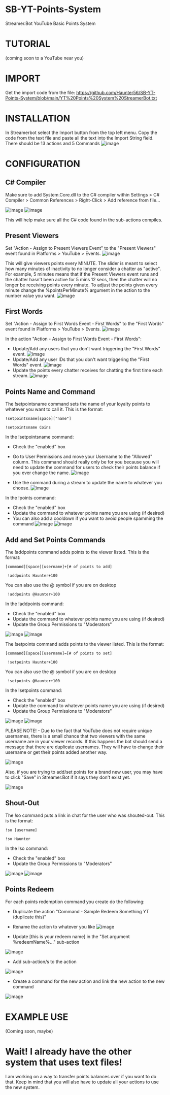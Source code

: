 # SB-YT-Points-System
Streamer.Bot YouTube Basic Points System

# TUTORIAL
(coming soon to a YouTube near you)


# IMPORT

Get the import code from the file:
https://github.com/Haunter56/SB-YT-Points-System/blob/main/YT%20Points%20System%20StreamerBot.txt

# INSTALLATION
In Streamerbot select the Import button from the top left menu.
Copy the code from the text file and paste all the text into the Import String field.
There should be 13 actions and 5 Commands
![image](https://user-images.githubusercontent.com/107263697/221098351-20c8343f-77eb-404a-886a-d588d20bb0ba.png)



# CONFIGURATION

## C# Compiler
Make sure to add System.Core.dll to the C# compiler within Settings > C# Compiler > Common References > Right-Click > Add reference from file...

![image](https://user-images.githubusercontent.com/107263697/220821729-181e6c95-874d-4dbe-a19a-4ed0c6afee96.png)
![image](https://user-images.githubusercontent.com/107263697/220821811-1600f1de-0885-4f6f-be13-ac908411f9c1.png)

This will help make sure all the C# code found in the sub-actions compiles.

## Present Viewers
Set "Action - Assign to Present Viewers Event" to the "Present Viewers" event found in Platforms > YouTube > Events.
![image](https://user-images.githubusercontent.com/107263697/220809514-31515e14-4c8d-4e64-aa75-f1fcaab84920.png)

This will give viewers points every MINUTE. The slider is meant to select how many minutes of inactivity to no longer consider a chatter as "active". For example, 5 minutes means that if the Present Viewers event runs and the chatter hasn't been active for 5 mins 12 secs, then the chatter will no longer be receiving points every minute.
To adjust the points given every minute change the %pointsPerMinute% argument in the action to the number value you want.
![image](https://user-images.githubusercontent.com/107263697/221099103-f24f1754-88a2-4ea4-94e8-6af0fab0401e.png)

## First Words
Set "Action - Assign to First Words Event - First Words" to the "First Words" event found in Platforms > YouTube > Events.
![image](https://user-images.githubusercontent.com/107263697/220811960-9f2b8062-347f-4dac-9723-3d7ed356e862.png)

In the action "Action - Assign to First Words Event - First Words":
- Update/Add any users that you don't want triggering the "First Words" event.
![image](https://user-images.githubusercontent.com/107263697/220813034-df2c9299-fec8-4813-b16f-d8976e7aa9bc.png)
- Update/Add any user IDs that you don't want triggering the "First Words" event.
![image](https://user-images.githubusercontent.com/107263697/220813086-ee81be5b-a8d8-4b1d-ae7f-1f9bce7468cb.png)
- Update the points every chatter receives for chatting the first time each stream.
![image](https://user-images.githubusercontent.com/107263697/221099248-4aee2acd-5d93-4a34-97c3-3eb8d72040f5.png)



## Points Name and Command
The !setpointsname command sets the name of your loyalty points to whatever you want to call it. This is the format: 

```!setpointsname[space]["name"]```

```!setpointsname Coins```

In the !setpointsname command:
- Check the "enabled" box
- Go to User Permissions and move your Username to the "Allowed" column. This command should really only be for you because you will need to update the command for users to check their points balance if you ever change the name.
![image](https://user-images.githubusercontent.com/107263697/220817436-a22faad0-102f-49e0-bdd0-3d8d247080b7.png)

- Use the command during a stream to update the name to whatever you choose.
![image](https://user-images.githubusercontent.com/107263697/220817772-f717d07f-2ca5-4c86-92e0-1a4f6eab634a.png)

In the !points command:
- Check the "enabled" box
- Update the command to whatever points name you are using (if desired)
- You can also add a cooldown if you want to avoid people spamming the command
![image](https://user-images.githubusercontent.com/107263697/220817998-7bc10a30-5d6b-4278-a4ed-ea3d6dfe2536.png)
![image](https://user-images.githubusercontent.com/107263697/220818600-83cd509f-9c74-4b79-8b55-7e308c316494.png)



## Add and Set Points Commands
The !addpoints command adds points to the viewer listed. This is the format: 

```[command][space][username]+[# of points to add]```

``` !addpoints Haunter+100```

You can also use the @ symbol if you are on desktop

``` !addpoints @Haunter+100```

In the !addpoints command:
- Check the "enabled" box
- Update the command to whatever points name you are using (if desired)
- Update the Group Permissions to "Moderators"

![image](https://user-images.githubusercontent.com/107263697/220819263-0b034d10-c5b9-4f5f-9f72-462c9ca090be.png)
![image](https://user-images.githubusercontent.com/107263697/220820224-58dd726c-66b3-4348-a45c-8da364f3bb04.png)

The !setpoints command adds points to the viewer listed. This is the format: 

```[command][space][username]=[# of points to set]```

``` !setpoints Haunter+100```

You can also use the @ symbol if you are on desktop

``` !setpoints @Haunter+100```

In the !setpoints command:
- Check the "enabled" box
- Update the command to whatever points name you are using (if desired)
- Update the Group Permissions to "Moderators"

![image](https://user-images.githubusercontent.com/107263697/220820362-031a96ba-717f-4f75-89f9-8434d2892a4b.png)
![image](https://user-images.githubusercontent.com/107263697/220820541-c7ceac6a-633f-47f8-acb6-0bbba13834ee.png)

PLEASE NOTE! - Due to the fact that YouTube does not require unique usernames, there is a small chance that two viewers with the same username are in your viewer records. If this happens the bot should send a message that there are duplicate usernames. They will have to change their username or get their points added another way.

![image](https://user-images.githubusercontent.com/107263697/221099816-2b50c1b1-a2a8-4e2f-bd95-f54c83042fae.png)

Also, if you are trying to add/set points for a brand new user, you may have to click "Save" in Streamer.Bot if it says they don't exist yet.

![image](https://user-images.githubusercontent.com/107263697/221103905-e055b16b-88e5-4588-bf98-d54b4439068c.png)

## Shout-Out
The !so command puts a link in chat for the user who was shouted-out. This is the format: 

```!so [username]```

```!so Haunter```

In the !so command:
- Check the "enabled" box
- Update the Group Permissions to "Moderators"

![image](https://user-images.githubusercontent.com/107263697/220821194-fad9b840-4fb3-41ad-9b1f-43b2cf132893.png)
![image](https://user-images.githubusercontent.com/107263697/220821375-de3e650d-2215-48a3-9382-1e38d2fb3725.png)

## Points Redeem
For each points redemption command you create do the following:
- Duplicate the action "Command - Sample Redeem Something YT (duplicate this)"
- Rename the action to whatever you like
![image](https://user-images.githubusercontent.com/107263697/221100623-69c489ca-becd-413c-9ba4-e3e58c602d79.png)

- Update [this is your redeem name] in the "Set argument %redeemName%..." sub-action

![image](https://user-images.githubusercontent.com/107263697/221100767-26483e7e-886d-4a02-89ea-6a2bf0ae3a33.png)

- Add sub-action/s to the action

![image](https://user-images.githubusercontent.com/107263697/221100940-602c39d5-1844-4d7d-a0f7-839fa756e97e.png)

- Create a command for the new action and link the new action to the new command

![image](https://user-images.githubusercontent.com/107263697/221101077-83985431-03d1-44ca-9c61-57e3769296cd.png)





# EXAMPLE USE
(Coming soon, maybe)


# Wait! I already have the other system that uses text files!
I am working on a way to transfer points balances over if you want to do that. Keep in mind that you will also have to update all your actions to use the new system.






